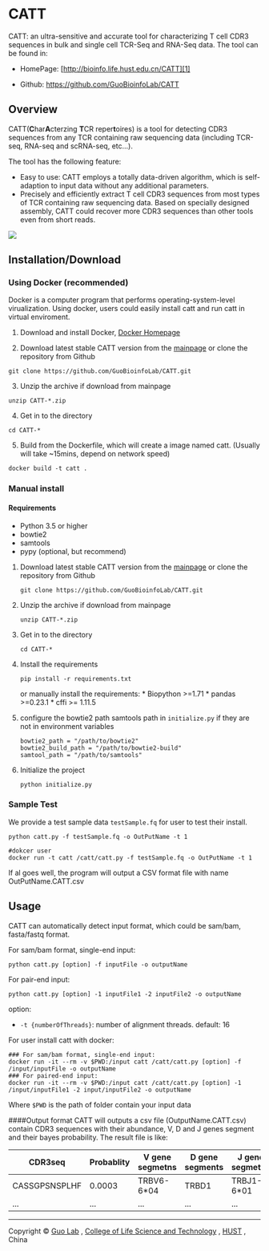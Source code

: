 # CATT
CATT: an ultra-sensitive and accurate tool for characterizing T cell CDR3 sequences in bulk and single cell TCR-Seq and RNA-Seq data. The tool can be found in:

* HomePage: [http://bioinfo.life.hust.edu.cn/CATT][1]

* Github: https://github.com/GuoBioinfoLab/CATT



## Overview

CATT(**C**har**A**cterzing **T**CR reper**t**oires) is a tool for detecting CDR3 sequences from any TCR containing raw sequencing data (including TCR-seq, RNA-seq and scRNA-seq, etc...). 

The tool has the following feature:
* Easy to use: CATT employs a totally data-driven algorithm, which is self-adaption to input data without any additional parameters.
* Precisely and efficiently extract T cell CDR3 sequences from most types of TCR containing raw sequencing data. Based on specially designed assembly, CATT could recover more CDR3 sequences than other tools even from short reads.

![][image-1]


## Installation/Download

### Using Docker (recommended)

Docker is a computer program that performs operating-system-level virualization. Using docker, users could easily install catt and run catt in virtual enviroment.

1. Download and install Docker, [Docker Homepage](https://www.docker.com/)

2. Download latest stable CATT version from the [mainpage][2] or clone the repository from Github
```
git clone https://github.com/GuoBioinfoLab/CATT.git
```

3. Unzip the archive if download from mainpage
```
unzip CATT-*.zip
```

4. Get in to the directory
```
cd CATT-*
```

5. Build from the Dockerfile, which will create a image named catt. (Usually will take ~15mins, depend on network speed)
```
docker build -t catt .
```


### Manual install

#### Requirements

* Python 3.5 or higher
* bowtie2
* samtools
* pypy (optional, but recommend)


1. Download latest stable CATT version from the [mainpage][2] or clone the repository from Github
    ```
    git clone https://github.com/GuoBioinfoLab/CATT.git
    ```

3. Unzip the archive if download from mainpage
    ```
    unzip CATT-*.zip
    ```

4. Get in to the directory
    ```
    cd CATT-*
    ```


5. Install the requirements
    ``` 
    pip install -r requirements.txt
    ```
    or manually install the requirements:
        * Biopython \>=1.71
        * pandas \>=0.23.1
        * cffi \>= 1.11.5
    
6. configure the bowtie2 path samtools path in `initialize.py` if they are not in environment variables
    ```
    bowtie2_path = "/path/to/bowtie2"
    bowtie2_build_path = "/path/to/bowtie2-build"
    samtool_path = "/path/to/samtools"
    ```

7. Initialize the project
    ```
    python initialize.py
    ```


### Sample Test
We provide a test sample data `testSample.fq` for user to test their install.
```Shell
python catt.py -f testSample.fq -o OutPutName -t 1

#dokcer user
docker run -t catt /catt/catt.py -f testSample.fq -o OutPutName -t 1
```
If al goes well, the program will output a CSV format file with name OutPutName.CATT.csv

## Usage
CATT can automatically detect input format, which could be sam/bam, fasta/fastq format.

For sam/bam format, single-end input:
```
python catt.py [option] -f inputFile -o outputName
```

For pair-end input:
```
python catt.py [option] -1 inputFile1 -2 inputFile2 -o outputName
```


option:

* `-t {numberOfThreads}`: number of alignment threads. default: 16


For user install catt with docker:
```Shell
### For sam/bam format, single-end input:
docker run -it --rm -v $PWD:/input catt /catt/catt.py [option] -f /input/inputFile -o outputName
### For paired-end input:
docker run -it --rm -v $PWD:/input catt /catt/catt.py [option] -1 /input/inputFile1 -2 input/inputFile2 -o outputName
```
Where `$PWD` is the path of folder contain your input data

####Output format
CATT will outputs a csv file (OutputName.CATT.csv) contain CDR3 sequences with their abundance, V, D and J genes segment and their bayes probability. The result file is like:

| CDR3seq | Probablity | V gene segmetns | D gene segments | J gene segmetns | Frequency |
| --- | --- | --- | --- | --- | --- |
| CASSGPSNSPLHF |0.0003 | TRBV6-6*04 | TRBD1 | TRBJ1-6*01 |14 |
| ... |... | ... | ... | ... |... |


---

Copyright © [Guo Lab][3] , [College of Life Science and Technology][4] , [HUST][5] , China

[1]:	http://bioinfo.life.hust.edu.cn/CATT
[2]:	http://144.34.223.36/catt/CATT-master.zip
[3]:	http://bioinfo.life.hust.edu.cn/
[4]:	http://life.hust.edu.cn/
[5]:	http://www.hust.edu.cn/

[image-1]:	http://23.106.150.157/liuchengjiantu.jpg